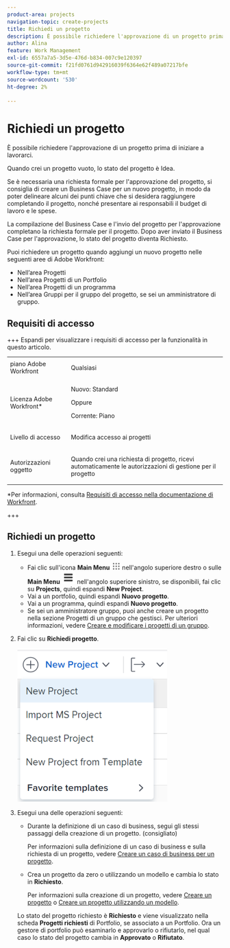 ```yaml
---
product-area: projects
navigation-topic: create-projects
title: Richiedi un progetto
description: È possibile richiedere l'approvazione di un progetto prima di iniziare a lavorarci. Si consiglia di creare un Business Case per un nuovo progetto, in modo da poter delineare alcuni dei punti chiave che si desidera raggiungere completandolo, nonché di presentare al team di gestione il proprio budget di lavoro e spese. La compilazione del Business Case e l'invio del progetto per l'approvazione completano la richiesta formale per il progetto. Dopo aver inviato il Business Case per l'approvazione, lo stato del progetto diventa Richiesto.
author: Alina
feature: Work Management
exl-id: 6557a7a5-3d5e-476d-b834-007c9e120397
source-git-commit: f21fd0761d942916039f6364e62f489a07217bfe
workflow-type: tm+mt
source-wordcount: '530'
ht-degree: 2%

---
```


# Richiedi un progetto

<!--Audited: April 2024-->

È possibile richiedere l&#39;approvazione di un progetto prima di iniziare a lavorarci.

Quando crei un progetto vuoto, lo stato del progetto è Idea.

Se è necessaria una richiesta formale per l&#39;approvazione del progetto, si consiglia di creare un Business Case per un nuovo progetto, in modo da poter delineare alcuni dei punti chiave che si desidera raggiungere completando il progetto, nonché presentare ai responsabili il budget di lavoro e le spese.

La compilazione del Business Case e l&#39;invio del progetto per l&#39;approvazione completano la richiesta formale per il progetto. Dopo aver inviato il Business Case per l&#39;approvazione, lo stato del progetto diventa Richiesto.

Puoi richiedere un progetto quando aggiungi un nuovo progetto nelle seguenti aree di Adobe Workfront:

* Nell’area Progetti
* Nell’area Progetti di un Portfolio
* Nell’area Progetti di un programma
* Nell’area Gruppi per il gruppo del progetto, se sei un amministratore di gruppo.

## Requisiti di accesso

+++ Espandi per visualizzare i requisiti di accesso per la funzionalità in questo articolo.

<table style="table-layout:auto"> 
 <col> 
 <col> 
 <tbody> 
  <tr> 
   <td role="rowheader">piano Adobe Workfront</td> 
   <td> <p>Qualsiasi</p> </td> 
  </tr> 
  <tr> 
   <td role="rowheader"> <p role="rowheader">Licenza Adobe Workfront*</p> </td> 
   <td> <p>Nuovo: Standard </p>
   Oppure
   <p>Corrente: Piano </p>
   </td> 
  </tr> 
  <tr> 
   <td role="rowheader">Livello di accesso</td> 
   <td> <p>Modifica accesso ai progetti</p> </td> 
  </tr> 
  <tr> 
   <td role="rowheader">Autorizzazioni oggetto</td> 
   <td> <p>Quando crei una richiesta di progetto, ricevi automaticamente le autorizzazioni di gestione per il progetto </p> </td> 
  </tr> 
 </tbody> 
</table>

*Per informazioni, consulta [Requisiti di accesso nella documentazione di Workfront](/help/quicksilver/administration-and-setup/add-users/access-levels-and-object-permissions/access-level-requirements-in-documentation.md).

+++

## Richiedi un progetto

1. Esegui una delle operazioni seguenti:

   * Fai clic sull&#39;icona **Main Menu** ![Main Menu](assets/main-menu-icon.png) nell&#39;angolo superiore destro o sulle **Main Menu** ![Main Menu lines](assets/lines-main-menu.png) nell&#39;angolo superiore sinistro, se disponibili, fai clic su **Projects**, quindi espandi **New Project**.
   * Vai a un portfolio, quindi espandi **Nuovo progetto**.
   * Vai a un programma, quindi espandi **Nuovo progetto**.
   * Se sei un amministratore gruppo, puoi anche creare un progetto nella sezione Progetti di un gruppo che gestisci. Per ulteriori informazioni, vedere [Creare e modificare i progetti di un gruppo](../../../administration-and-setup/manage-groups/work-with-group-objects/create-and-modify-a-groups-projects.md).

1. Fai clic su **Richiedi progetto**.

   ![Menu a discesa Nuovo progetto](assets/new-project-dropdown-nwe-350x358.png)

1. Esegui una delle operazioni seguenti:

   * Durante la definizione di un caso di business, segui gli stessi passaggi della creazione di un progetto. (consigliato)

     Per informazioni sulla definizione di un caso di business e sulla richiesta di un progetto, vedere [Creare un caso di business per un progetto](../../../manage-work/projects/define-a-business-case/create-business-case.md).

   * Crea un progetto da zero o utilizzando un modello e cambia lo stato in **Richiesto**.

     Per informazioni sulla creazione di un progetto, vedere [Creare un progetto](../../../manage-work/projects/create-projects/create-project.md) o [Creare un progetto utilizzando un modello](../../../manage-work/projects/create-projects/create-project-from-template.md).

   Lo stato del progetto richiesto è **Richiesto** e viene visualizzato nella scheda **Progetti richiesti** di Portfolio, se associato a un Portfolio. Ora un gestore di portfolio può esaminarlo e approvarlo o rifiutarlo, nel qual caso lo stato del progetto cambia in **Approvato** o **Rifiutato**.

